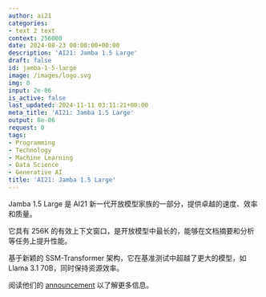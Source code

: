 ```yaml
---
author: ai21
categories:
- text 2 text
context: 256000
date: 2024-08-23 00:00:00+00:00
description: 'AI21: Jamba 1.5 Large'
draft: false
id: jamba-1-5-large
image: /images/logo.svg
img: 0
input: 2e-06
is_active: false
last_updated: 2024-11-11 03:11:21+00:00
meta_title: 'AI21: Jamba 1.5 Large'
output: 8e-06
request: 0
tags:
- Programming
- Technology
- Machine Learning
- Data Science
- Generative AI
title: 'AI21: Jamba 1.5 Large'
---
```
















Jamba 1.5 Large 是 AI21 新一代开放模型家族的一部分，提供卓越的速度、效率和质量。

它具有 256K 的有效上下文窗口，是开放模型中最长的，能够在文档摘要和分析等任务上提升性能。

基于新颖的 SSM-Transformer 架构，它在基准测试中超越了更大的模型，如 Llama 3.1 70B，同时保持资源效率。

阅读他们的 [announcement](https://www.ai21.com/blog/announcing-jamba-model-family) 以了解更多信息。

